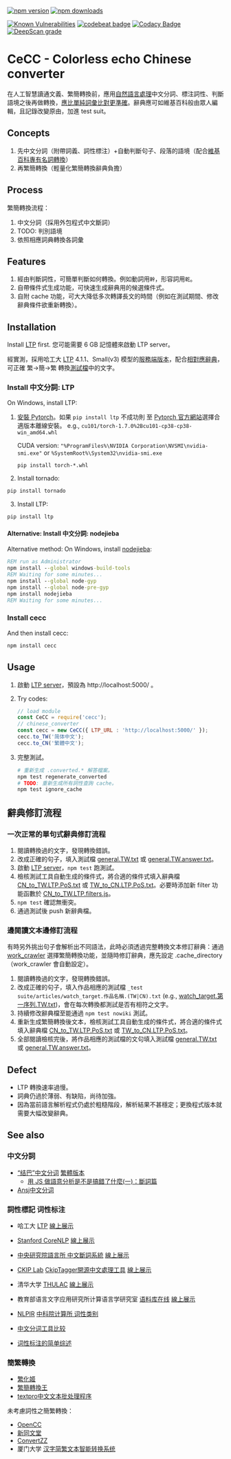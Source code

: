 ﻿[![npm version](https://badge.fury.io/js/cecc.svg)](https://www.npmjs.com/package/cecc)
[![npm downloads](https://img.shields.io/npm/dm/cecc.svg)](https://www.npmjs.com/package/cecc)
<!--
[![Build Status](https://travis-ci.org/kanasimi/Chinese_converter.svg?branch=master)](https://travis-ci.org/kanasimi/Chinese_converter)
[![codecov](https://codecov.io/gh/kanasimi/Chinese_converter/branch/master/graph/badge.svg)](https://codecov.io/gh/kanasimi/Chinese_converter)
-->

[![Known Vulnerabilities](https://snyk.io/test/github/kanasimi/Chinese_converter/badge.svg?targetFile=package.json)](https://snyk.io/test/github/kanasimi/Chinese_converter?targetFile=package.json)
[![codebeat badge](https://codebeat.co/badges/e358b88e-dff0-465f-aa7b-b5f972dee085)](https://codebeat.co/projects/github-com-kanasimi-chinese_converter-master)
[![Codacy Badge](https://app.codacy.com/project/badge/Grade/fd590585ec734d3b90e701da95cca8b2)](https://www.codacy.com/gh/kanasimi/Chinese_converter/dashboard?utm_source=github.com&amp;utm_medium=referral&amp;utm_content=kanasimi/Chinese_converter&amp;utm_campaign=Badge_Grade)
[![DeepScan grade](https://deepscan.io/api/teams/4788/projects/14427/branches/268541/badge/grade.svg)](https://deepscan.io/dashboard#view=project&tid=4788&pid=14427&bid=268541)

# CeCC - Colorless echo Chinese converter
在人工智慧讀通文義、繁簡轉換前，應用[自然語言處理](https://zh.wikipedia.org/wiki/%E8%87%AA%E7%84%B6%E8%AF%AD%E8%A8%80%E5%A4%84%E7%90%86)中文分詞、標注詞性、判斷語境之後再做轉換，[應比單純詞彙比對更準確](https://www.ccjk.com/word%E4%B8%AD%E6%96%87%E7%AE%80%E7%B9%81%E8%BD%AC%E6%8D%A2%E5%AD%98%E5%9C%A8%E7%9A%84%E9%97%AE%E9%A2%98%E4%B8%8E%E8%A7%A3%E5%86%B3%E5%AF%B9%E7%AD%96-%E8%BD%AC%E8%BD%BD/)。辭典應可如維基百科般由眾人編輯，且記錄改變原由，加進 test suit。

## Concepts
1. 先中文分詞（附帶詞義、詞性標注）+自動判斷句子、段落的語境（配合[維基百科專有名詞轉換](https://zh.wikipedia.org/wiki/Wikipedia:%E5%AD%97%E8%A9%9E%E8%BD%89%E6%8F%9B%E8%99%95%E7%90%86/%E5%85%AC%E5%85%B1%E8%BD%89%E6%8F%9B%E7%B5%84)）
2. 再繁簡轉換（輕量化繁簡轉換辭典負擔）

## Process
繁簡轉換流程： 
1. 中文分詞（採用外包程式中文斷詞）
2. TODO: 判別語境
3. 依照相應詞典轉換各詞彙

## Features
1. 經由判斷詞性，可簡單判斷如何轉換。例如動詞用<code>幹</code>，形容詞用<code>乾</code>。
2. 自帶條件式生成功能，可快速生成辭典用的候選條件式。
3. 自附 cache 功能，可大大降低多次轉譯長文的時間（例如在測試期間、修改辭典條件欲重新轉換）。

## Installation
Install [LTP](https://github.com/HIT-SCIR/ltp) first. 您可能需要 6 GB 記憶體來啟動 LTP server。

經實測，採用哈工大 [LTP](https://github.com/HIT-SCIR/ltp) 4.1.1、Small(v3) 模型的[服務端版本](http://ltp.ai/docs/quickstart.html#ltp-server)，配合[相對應辭典](dictionaries/CN_to_TW.LTP.PoS.txt)，可正確 繁→簡→繁 轉換[測試檔](_test%20suite/articles)中的文字。

### Install 中文分詞: LTP
On Windows, install LTP:
1. [安裝 Pytorch](https://codertw.com/%E7%A8%8B%E5%BC%8F%E8%AA%9E%E8%A8%80/635797/)。如果 `pip install ltp` 不成功則
   至 [Pytorch 官方網站](http://pytorch.org/)選擇合適版本離線安裝。 e.g., `cu101/torch-1.7.0%2Bcu101-cp38-cp38-win_amd64.whl`

   CUDA version: `"%ProgramFiles%\NVIDIA Corporation\NVSMI\nvidia-smi.exe"` or `%SystemRoot%\System32\nvidia-smi.exe`

   `pip install torch-*.whl`

2. Install tornado:
```cmd
pip install tornado
```

3. Install LTP:
```cmd
pip install ltp
```

#### Alternative: Install 中文分詞: nodejieba
Alternative method: On Windows, install [nodejieba](https://github.com/yanyiwu/nodejieba):
```cmd
REM run as Administrator
npm install --global windows-build-tools
REM Waiting for some minutes...
npm install --global node-gyp
npm install --global node-pre-gyp
npm install nodejieba
REM Waiting for some minutes...
```

### Install cecc
And then install cecc:

```bash
npm install cecc
```

## Usage
1. 啟動 [LTP server](http://ltp.ai/docs/quickstart.html#ltp-server)，預設為 http://localhost:5000/ 。

2. Try codes:
   ```javascript
   // load module
   const CeCC = require('cecc');
   // chinese_converter
   const cecc = new CeCC({ LTP_URL : 'http://localhost:5000/' });
   cecc.to_TW('简体中文');
   cecc.to_CN('繁體中文');
   ```
3. 完整測試。
   ```sh
   # 重新生成 .converted.* 解答檔案。
   npm test regenerate_converted
   # TODO: 重新生成所有詞性查詢 cache。
   npm test ignore_cache
   ```

## 辭典修訂流程
### 一次正常的單句式辭典修訂流程
1. 閱讀轉換過的文字，發現轉換錯誤。
2. 改成正確的句子，填入測試檔 [general.TW.txt](_test%20suite/articles/general.TW.txt) 或 [general.TW.answer.txt](_test%20suite/articles/general.TW.answer.txt)。
3. 啟動 [LTP server](http://ltp.ai/docs/quickstart.html#ltp-server)，`npm test` 跑測試。
4. 檢核測試工具自動生成的條件式，將合適的條件式填入辭典檔 [CN_to_TW.LTP.PoS.txt](dictionaries/CN_to_TW.LTP.PoS.txt) 或 [TW_to_CN.LTP.PoS.txt](dictionaries/TW_to_CN.LTP.PoS.txt)。必要時添加新 filter 功能函數於 [CN_to_TW.LTP.filters.js](dictionaries/CN_to_TW.LTP.filters.js)。
5. `npm test` 確認無衝突。
6. 通過測試後 push 新辭典檔。

### 邊閱讀文本邊修訂流程
有時另外挑出句子會解析出不同語法，此時必須透過完整轉換文本修訂辭典：通過 [work_crawler](https://github.com/kanasimi/work_crawler) 選擇繁簡轉換功能，並隨時修訂辭典，應先設定 .cache_directory（work_crawler 會自動設定）。
1. 閱讀轉換過的文字，發現轉換錯誤。
2. 改成正確的句子，填入作品相應的測試檔 `_test suite/articles/watch_target.作品名稱.(TW|CN).txt` (e.g., [watch_target.第一序列.TW.txt](_test%20suite/articles/watch_target.第一序列.TW.txt))，會在每次轉換都測試是否有相符之文字。
3. 持續修改辭典檔至能通過 `npm test nowiki` 測試。
4. 重新生成繁簡轉換後文本，檢核測試工具自動生成的條件式，將合適的條件式填入辭典檔 [CN_to_TW.LTP.PoS.txt](dictionaries/CN_to_TW.LTP.PoS.txt) 或 [TW_to_CN.LTP.PoS.txt](dictionaries/TW_to_CN.LTP.PoS.txt)。
5. 全部閱讀檢核完後，將作品相應的測試檔的文句填入測試檔 [general.TW.txt](_test%20suite/articles/general.TW.txt) 或 [general.TW.answer.txt](_test%20suite/articles/general.TW.answer.txt)。

## Defect
* LTP 轉換速率過慢。
* 詞典仍過於薄弱、有缺陷，尚待加強。
* 因為當前語言解析程式仍處於粗糙階段，解析結果不甚穩定；更換程式版本就需要大幅改變辭典。

## See also
### 中文分詞
* [“结巴”中文分词](https://github.com/fxsjy/jieba) [繁體版本](https://github.com/ldkrsi/jieba-zh_TW)
   * [用 JS 做語意分析是不是搞錯了什麼(一)：斷詞篇](https://noob.tw/js-nlp-jieba/)
* [Ansj中文分词](https://github.com/NLPchina/ansj_seg)

### 詞性標記 词性标注
* 哈工大 [LTP](https://github.com/HIT-SCIR/ltp) [線上展示](http://ltp.ai/demo.html)
* [Stanford CoreNLP](https://stanfordnlp.github.io/CoreNLP/) [線上展示](https://corenlp.run/)
* [中央研究院語言所 中文斷詞系統](http://ckipsvr.iis.sinica.edu.tw/) [線上展示](http://sunlight.iis.sinica.edu.tw/uwextract/demo.htm)
* [CKIP Lab](https://ckip.iis.sinica.edu.tw/) [CkipTagger開源中文處理工具](https://github.com/ckiplab/ckiptagger) [線上展示](https://ckip.iis.sinica.edu.tw/service/corenlp/)
* 清华大学 [THULAC](http://thulac.thunlp.org/) [線上展示](http://thulac.thunlp.org/demo)
* 教育部语言文字应用研究所计算语言学研究室 [语料库在线](http://corpus.zhonghuayuwen.org/index.aspx) [線上展示](http://corpus.zhonghuayuwen.org/CpsWParser.aspx)

* [NLPIR](https://github.com/NLPIR-team/NLPIR) [中科院计算所 词性类别](http://103.242.175.216:197/nlpir/)

* [中文分词工具比较](https://blog.csdn.net/zzzzlei123123123/article/details/104227223)
* [词性标注的简单综述](https://www.zzjw.cc/2019/11/23/pos-review/)

### 簡繁轉換
* [繁化姬](https://zhconvert.org/)
* [繁簡轉換王](https://convert.tw/)
* [textpro中文文本批处理程序](https://www.fodian.net/tools/)

未考慮詞性之簡繁轉換：
* [OpenCC](https://github.com/BYVoid/OpenCC)
* [新同文堂](https://github.com/tongwentang/tongwen-core)
* [ConvertZZ](https://github.com/flier268/ConvertZZ)
* 厦门大学 [汉字简繁文本智能转换系统](http://jf.xmu.edu.cn/)
